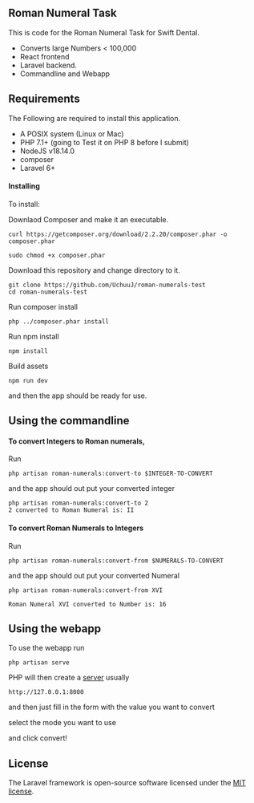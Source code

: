 

## Roman Numeral Task

This is code for the Roman Numeral Task for Swift Dental.

- Converts large Numbers < 100,000
- React frontend
- Laravel backend.
- Commandline and Webapp



## Requirements

The Following are required to install this application.

- A POSIX system (Linux or Mac)
- PHP 7.1+ (going to Test it on PHP 8 before I submit)
- NodeJS v18.14.0
- composer
- Laravel 6+ 

#### Installing 
To install: 

Downlaod Composer and make it an executable.


````
curl https://getcomposer.org/download/2.2.20/composer.phar -o composer.phar

sudo chmod +x composer.phar
````


Download this repository and change directory to it.
````
git clone https://github.com/UchuuJ/roman-numerals-test
cd roman-numerals-test
````

Run composer install
```
php ../composer.phar install
```

Run npm install
```
npm install
```

Build assets 
```
npm run dev
```

and then the app should be ready for use.

## Using the commandline

#### To convert Integers to Roman numerals,

Run 
```
php artisan roman-numerals:convert-to $INTEGER-TO-CONVERT
```
and the app should out put your converted integer 

```
php artisan roman-numerals:convert-to 2
2 converted to Roman Numeral is: II
```

#### To convert Roman Numerals to Integers

Run
```
php artisan roman-numerals:convert-from $NUMERALS-TO-CONVERT
```
and the app should out put your converted Numeral

```
php artisan roman-numerals:convert-from XVI

Roman Numeral XVI converted to Number is: 16
```

## Using the webapp

To use the webapp run
```
php artisan serve
``` 
PHP will then create a [server](http://127.0.0.1:8000) usually 
```
http://127.0.0.1:8000
```

and then just fill in the form with the value you want to convert
 
select the mode you want to use 

and click convert! 


## License

The Laravel framework is open-source software licensed under the [MIT license](https://opensource.org/licenses/MIT).
